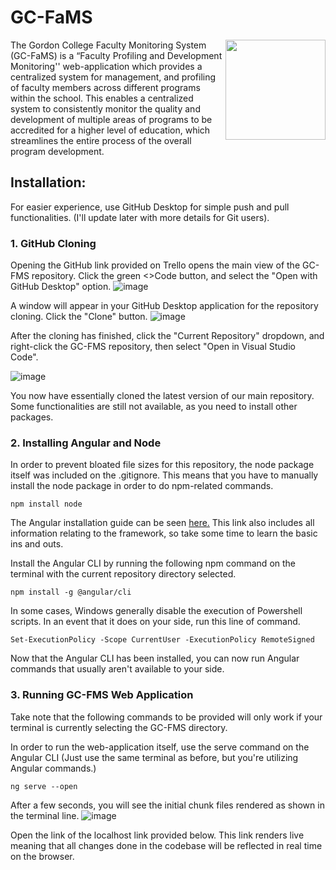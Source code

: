 # GC-FaMS

<img src="https://github.com/paranoid-android12/GC-FAMS/assets/113983506/0c8cdbbc-c991-4115-a591-7386e855b208" align="right" height="160" width="160">

The Gordon College Faculty Monitoring System (GC-FaMS) is a “Faculty Profiling and Development Monitoring'' web-application which provides a centralized system for management, and profiling of faculty members across different programs within the school. This enables a centralized system to consistently monitor the quality and development of multiple areas of programs to be accredited for a higher level of education, which streamlines the entire process of the overall program development.

## Installation:
For easier experience, use GitHub Desktop for simple push and pull functionalities. (I'll update later with more details for Git users).

### 1. GitHub Cloning
  Opening the GitHub link provided on Trello opens the main view of the GC-FMS repository. Click the green <>Code button, and select the "Open with GitHub Desktop" option.
  ![image](https://github.com/paranoid-android12/GC-FAMS/assets/113983506/3e42ce24-65cc-4b84-a838-bef819a96f74)

  A window will appear in your GitHub Desktop application for the repository cloning. Click the "Clone" button.
  ![image](https://github.com/paranoid-android12/GC-FAMS/assets/113983506/93f7a35f-0107-4bfa-a2e7-bbaec1da2f09)

  After the cloning has finished, click the "Current Repository" dropdown, and right-click the GC-FMS repository, then select "Open in Visual Studio Code".

  ![image](https://github.com/paranoid-android12/GC-FAMS/assets/113983506/b90cf0c5-1de7-479e-a85e-abe13aa0914f)

  You now have essentially cloned the latest version of our main repository. Some functionalities are still not available, as you need to install other packages.

### 2. Installing Angular and Node
  In order to prevent bloated file sizes for this repository, the node package itself was included on the .gitignore. This means that you have to manually install the node package in order to do npm-related commands.
  ```
  npm install node
  ```

  The Angular installation guide can be seen [here.](https://angular.io/guide/setup-local) This link also includes all information relating to the framework, so take some time to learn the basic ins and outs.

  Install the Angular CLI by running the following npm command on the terminal with the current repository directory selected.
  ```
  npm install -g @angular/cli
  ```

  In some cases, Windows generally disable the execution of Powershell scripts. In an event that it does on your side, run this line of command.
  ```
  Set-ExecutionPolicy -Scope CurrentUser -ExecutionPolicy RemoteSigned
  ```
  Now that the Angular CLI has been installed, you can now run Angular commands that usually aren't available to your side.

### 3. Running GC-FMS Web Application
  Take note that the following commands to be provided will only work if your terminal is currently selecting the GC-FMS directory.

  In order to run the web-application itself, use the serve command on the Angular CLI (Just use the same terminal as before, but you're utilizing Angular commands.)
  ```
  ng serve --open
  ```

  After a few seconds, you will see the initial chunk files rendered as shown in the terminal line.
  ![image](https://github.com/paranoid-android12/GC-FAMS/assets/113983506/1e79434d-08e8-4686-b21c-9fad88015ab8)

  Open the link of the localhost link provided below. This link renders live meaning that all changes done in the codebase will be reflected in real time on the browser.
